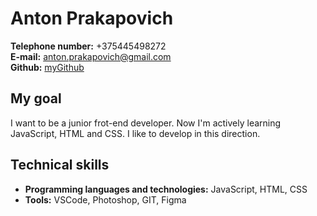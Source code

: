 # Anton Prakapovich  
**Telephone number:** +375445498272  
**E-mail:** anton.prakapovich@gmail.com  
**Github:** [myGithub](https://github.com/anton-prakapovich)  

## My goal  
I want to be a junior frot-end developer. Now I'm actively learning JavaScript, HTML and CSS. I like to develop in this direction.  

## Technical skills  
* **Programming languages and technologies:** JavaScript, HTML, CSS  
* **Tools:** VSCode, Photoshop, GIT, Figma  
